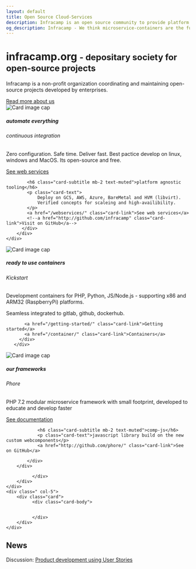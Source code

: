 ```yaml
---
layout: default
title: Open Source Cloud-Services 
description: Infracamp is an open source community to provide platform services for webdevelopers across multiple companies and private projects. All services are free and will always be free.
og_description: Infracamp - We think microservice-containers are the future of IoT and BigData development. Developers cooperate to deliver first class experience. Let us share our know-how across company boundaries and do even better together. 
---
```


<script type="application/ld+json" id="json-ld-data">
{
  "@context": "https://schema.org",
  "@type": "Organization",
  "url": "https://infracamp.org",
  "logo": "https://infracamp.org/assets/infracamp.png"
}
</script>

<script type="application/ld+json">
{
  "@context": "https://schema.org",
  "@type": "BreadcrumbList",
  "itemListElement": [{
    "@type": "ListItem",
    "position": 1,
    "name": "Infracamp.org",
    "item": "https://infracamp.org/"
  },{
        "@type": "ListItem",
        "position": 2,
        "name": "Home",
        "item": "https://infracamp.org/"
      }]
}
</script>

<script type="application/ld+json">
{
  "@context": "https://schema.org",
  "@type": "FAQPage",
  "mainEntity": [{
    "@type": "Question",
    "name": "What is kickstart.sh?",
    "acceptedAnswer": {
      "@type": "Answer",
      "text": "kickstart.sh is a bash script reading information about the container to start from .kick.yml and executing docker run with the correct parameters."
    }
  }, {
    "@type": "Question",
    "name": "What are kickstart flavor containers?",
    "acceptedAnswer": {
      "@type": "Answer",
      "text": "Flavor containers are intermediate containers. They provide preinstalled enviromnents but it is no application yet inside. Flavors are normally referred to in the from-section of .kick.yml and Dockerfile."
    }
  }, {
    "@type": "Question",
    "name": "What is Phore?",
    "acceptedAnswer": {
      "@type": "Answer",
      "text": "Phore is a set of PHP7.2+ libraries designed to support development of highly scalable microservices."
    }
  }]
  }
</script>

<div class="jumbotron pt-4 pb-4">
  <h1 class="display-4 mt-2">infracamp.org  <small> - depositary society for open-source projects</small></h1>
  <p class="lead">
    Infracamp is a non-profit organization coordinating and maintaining open-source projects developed by enterprises.
  </p>
  <a href="/mission" class="btn btn-primary">Read more about us</a>
  <!-- a class="btn btn-primary btn-lg" href="/mission" role="button">Learn more</a-->
</div>

<div class="row">
    <div class="col-sm-4">
        <div class="card">
          <img class="card-img-top" src="/assets/img/server2.jpg" alt="Card image cap">
          <div class="card-body">
            <h5 class="card-title">automate everything</h5>
            <h6 class="card-subtitle mb-2 text-muted">continuous integration</h6>
            <p class="card-text">
                 Zero configuration. Safe time. Deliver fast. Best pactice develop on linux, windows and MacOS.
                 Its open-source and free.
            </p>
            <a href="/webservices/" class="card-link">See web services</a>
            
            <h6 class="card-subtitle mb-2 text-muted">platform agnostic tooling</h6>
            <p class="card-text">
                Deploy on GCS, AWS, Azure, BareMetal and HVM (libvirt). 
                Verified concepts for scaleing and high-availibility.
            </p>
            <a href="/webservices/" class="card-link">See web services</a>
            <!--a href="http://github.com/infracamp" class="card-link">Visit on GitHub</a-->
          </div>
        </div>
    </div>
    
   <div class="col-sm-4">
       <div class="card">
         <img class="card-img-top" src="/assets/img/coding1.jpg" alt="Card image cap">
         <div class="card-body">
           <h5 class="card-title">ready to use containers</h5>
           <h6 class="card-subtitle mb-2 text-muted">Kickstart </h6>
           <p class="card-text">Development containers for PHP, Python, JS/Node.js - supporting x86 and ARM32 (RaspberryPi) platforms.</p>
           <p class="card-text">Seamless integrated to gitlab, github, dockerhub.</p>

           <a href="/getting-started/" class="card-link">Getting started</a>
           <a href="/container/" class="card-link">Containers</a>
         </div>
       </div>
   </div>
   
   <div class="col-sm-4">
        <div class="card">
            <img class="card-img-top" src="/assets/img/coding2.jpg" alt="Card image cap">
            <div class="card-body">
                <h5 class="card-title">our frameworks</h5>
                <h6 class="card-subtitle mb-2 text-muted">Phore</h6>
                <p class="card-text">PHP 7.2 modular microservice framework with small footprint, developed to educate and develop faster</p>
                <a href="/phore" class="card-link">See documentation</a>
            
                <h6 class="card-subtitle mb-2 text-muted">comp-js</h6>
                <p class="card-text">javascript library build on the new custom webcomponents</p>
                <a href="http://github.com/phore/" class="card-link">See on GitHub</a>
            
            </div>
        </div>
   </div>
</div>



<div class="jumbotron mt-4">
</div>

<div class="row ">
    <div class=" col-7">
        <div class="card">
              <div class="card-body">
                  
              </div>
        </div>
    </div>
    <div class=" col-5">
        <div class="card">
              <div class="card-body">
                  
              
              </div>
        </div>
    </div>
</div>

<div class="row">
    <div class="container">
    <h2>News</h2>
    <p>Discussion: <a href="mission/user-stories">Product development using User Stories</a></p>
    </div>
</div>



